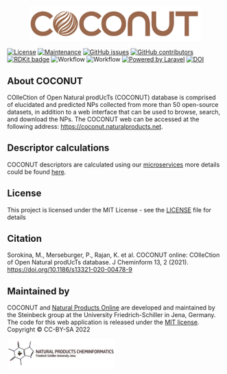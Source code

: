 <p align="center"><a href="https://COCONUT.naturalproducts.net/" target="_blank"><img src="/public/img/logo.png" width="400" alt="COCONUT Logo"></a></p>


[![License](https://img.shields.io/badge/License-MIT%202.0-blue.svg)](https://opensource.org/licenses/MIT)
[![Maintenance](https://img.shields.io/badge/Maintained%3F-yes-blue.svg)](https://GitHub.com/Steinbeck-Lab/coconut/graphs/commit-activity)
[![GitHub issues](https://img.shields.io/github/issues/Steinbeck-Lab/coconut.svg)](https://GitHub.com/Steinbeck-Lab/coconut/issues/)
[![GitHub contributors](https://img.shields.io/github/contributors/Steinbeck-Lab/coconut.svg)](https://GitHub.com/Steinbeck-Lab/coconut/graphs/contributors/)
[![RDKit badge](https://img.shields.io/badge/Powered%20by-RDKit-3838ff.svg?logo=data:image/png;base64,iVBORw0KGgoAAAANSUhEUgAAABAAAAAQBAMAAADt3eJSAAAABGdBTUEAALGPC/xhBQAAACBjSFJNAAB6JgAAgIQAAPoAAACA6AAAdTAAAOpgAAA6mAAAF3CculE8AAAAFVBMVEXc3NwUFP8UPP9kZP+MjP+0tP////9ZXZotAAAAAXRSTlMAQObYZgAAAAFiS0dEBmFmuH0AAAAHdElNRQfmAwsPGi+MyC9RAAAAQElEQVQI12NgQABGQUEBMENISUkRLKBsbGwEEhIyBgJFsICLC0iIUdnExcUZwnANQWfApKCK4doRBsKtQFgKAQC5Ww1JEHSEkAAAACV0RVh0ZGF0ZTpjcmVhdGUAMjAyMi0wMy0xMVQxNToyNjo0NyswMDowMDzr2J4AAAAldEVYdGRhdGU6bW9kaWZ5ADIwMjItMDMtMTFUMTU6MjY6NDcrMDA6MDBNtmAiAAAAAElFTkSuQmCC)](https://www.rdkit.org/)
![Workflow](https://GitHub.com/Steinbeck-Lab/coconut/actions/workflows/prod-build.yml/badge.svg)
![Workflow](https://GitHub.com/Steinbeck-Lab/coconut/actions/workflows/dev-build.yml/badge.svg)
[![Powered by Laravel](https://img.shields.io/badge/Powered%20by-Laravel-red.svg?style=flat&logo=Laravel)](https://laravel.com)
[![DOI](https://zenodo.org/badge/DOI/10.??/zenodo.??.svg)](https://doi.org/10.??/zenodo.??)

## About COCONUT

COlleCtion of Open Natural prodUcTs (COCONUT) database is comprised of elucidated and predicted NPs collected from more than 50 open-source datasets, in addition to a web interface that can be used to browse, search, and download the NPs. The COCONUT web can be accessed at the following address: https://coconut.naturalproducts.net.

## Descriptor calculations
COCONUT descriptors are calculated using our [microservices](https://github.com/Steinbeck-Lab/cheminformatics-python-microservice) more details could be found [here](https://api.naturalproducts.net/docs). 

## License
This project is licensed under the MIT License - see the [LICENSE](https://GitHub.com/Steinbeck-Lab/coconut/blob/documentation/LICENSE) file for details

## Citation
Sorokina, M., Merseburger, P., Rajan, K. et al. COCONUT online: COlleCtion of Open Natural prodUcTs database. J Cheminform 13, 2 (2021). https://doi.org/10.1186/s13321-020-00478-9

## Maintained by
COCONUT and [Natural Products Online](https://naturalproducts.net) are developed and maintained by the Steinbeck group at the University Friedrich-Schiller in Jena, Germany. 
The code for this web application is released under the [MIT license](https://opensource.org/licenses/MIT). Copyright © CC-BY-SA 2022
<p align="left"><a href="https://cheminf.uni-jena.de/" target="_blank"><img src="https://github.com/Kohulan/DECIMER-Image-to-SMILES/blob/master/assets/CheminfGit.png" width="50%" alt="cheminf Logo"></a></p>
